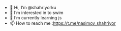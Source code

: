 - 👋 Hi, I’m @shahriyorku
- 👀 I’m interested in to swim
- 🌱 I’m currently learning js
- 📫 How to reach me :https://t.me/nasimov_shahriyor


